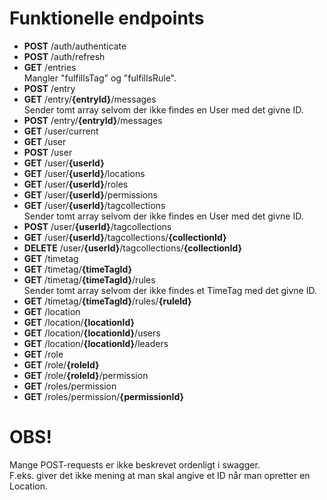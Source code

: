 
# Funktionelle endpoints

 - __POST__ /auth/authenticate
 - __POST__ /auth/refresh
 - __GET__ /entries  
 Mangler "fulfillsTag" og "fulfillsRule".
 - __POST__ /entry
 - __GET__ /entry/__{entryId}__/messages  
 Sender tomt array selvom der ikke findes en User med det givne ID.
 - __POST__ /entry/__{entryId}__/messages
 - __GET__ /user/current
 - __GET__ /user
 - __POST__ /user
 - __GET__ /user/__{userId}__
 - __GET__ /user/__{userId}__/locations
 - __GET__ /user/__{userId}__/roles
 - __GET__ /user/__{userId}__/permissions
 - __GET__ /user/__{userId}__/tagcollections  
 Sender tomt array selvom der ikke findes en User med det givne ID.
 - __POST__ /user/__{userId}__/tagcollections
 - __GET__ /user/__{userId}__/tagcollections/__{collectionId}__
 - __DELETE__ /user/__{userId}__/tagcollections/__{collectionId}__
 - __GET__ /timetag
 - __GET__ /timetag/__{timeTagId}__
 - __GET__ /timetag/__{timeTagId}__/rules  
 Sender tomt array selvom der ikke findes et TimeTag med det givne ID.
 - __GET__ /timetag/__{timeTagId}__/rules/__{ruleId}__
 - __GET__ /location
 - __GET__ /location/__{locationId}__
 - __GET__ /location/__{locationId}__/users
 - __GET__ /location/__{locationId}__/leaders
 - __GET__ /role
 - __GET__ /role/__{roleId}__
 - __GET__ /role/__{roleId}__/permission
 - __GET__ /roles/permission
 - __GET__ /roles/permission/__{permissionId}__

# OBS!
Mange POST-requests er ikke beskrevet ordenligt i swagger.  
F.eks. giver det ikke mening at man skal angive et ID når man opretter en Location.